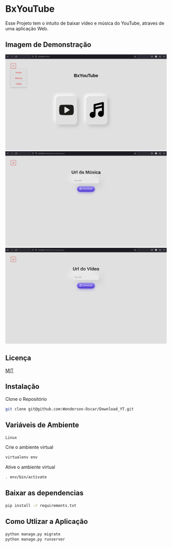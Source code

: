 
# BxYouTube

Esse Projeto tem o intuito de baixar vídeo e música do YouTube, atraves de uma aplicação Web.


## Imagem de Demonstração

<img src="printscreen/menu.png">
<img src="printscreen/music.png">
<img src="printscreen/video.png">

## Licença

[MIT](https://choosealicense.com/licenses/mit/)


## Instalação

Clone o Repositório
```bash
git clone git@github.com:Wenderson-Oscar/Download_YT.git
```


## Variáveis de Ambiente

`Linux`

Crie o ambiente virtual

```bash
virtualenv env
```

Ative o ambiente virtual

```bash
. env/bin/activate
```

## Baixar as dependencias

```bash
pip install -r requirements.txt
```

## Como Utlizar a Aplicação

```bash
python manage.py migrate
python manage.py runserver
```